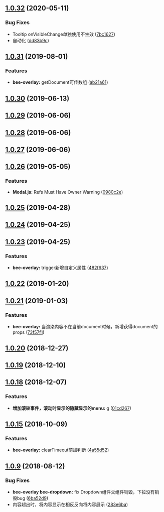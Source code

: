## [1.0.32](https://github.com/tinper-bee/overlay/compare/v1.0.31...v1.0.32) (2020-05-11)


### Bug Fixes

* Tooltip onVisibleChange单独使用不生效 ([7bc1627](https://github.com/tinper-bee/overlay/commit/7bc1627fa668ea2357de553d4cf3aebb5012ec33))
* 自动化 ([dd83b9c](https://github.com/tinper-bee/overlay/commit/dd83b9c7b5498efaca6c7a6cf1e986285e1512d8))



<a name="1.0.31"></a>
## [1.0.31](https://github.com/tinper-bee/overlay/compare/v1.0.30...v1.0.31) (2019-08-01)


### Features

* **bee-overlay:** getDocument可传数组 ([ab21a61](https://github.com/tinper-bee/overlay/commit/ab21a61))



<a name="1.0.30"></a>
## [1.0.30](https://github.com/tinper-bee/overlay/compare/v1.0.29...v1.0.30) (2019-06-13)



<a name="1.0.29"></a>
## [1.0.29](https://github.com/tinper-bee/overlay/compare/v1.0.28...v1.0.29) (2019-06-06)



<a name="1.0.28"></a>
## [1.0.28](https://github.com/tinper-bee/overlay/compare/v1.0.27...v1.0.28) (2019-06-06)



<a name="1.0.27"></a>
## [1.0.27](https://github.com/tinper-bee/overlay/compare/v1.0.26...v1.0.27) (2019-06-06)



<a name="1.0.26"></a>
## [1.0.26](https://github.com/tinper-bee/overlay/compare/v1.0.25...v1.0.26) (2019-05-05)


### Features

* **Modal.js:** Refs Must Have Owner Warning ([0980c2e](https://github.com/tinper-bee/overlay/commit/0980c2e))



<a name="1.0.25"></a>
## [1.0.25](https://github.com/tinper-bee/overlay/compare/v1.0.24...v1.0.25) (2019-04-28)



<a name="1.0.24"></a>
## [1.0.24](https://github.com/tinper-bee/overlay/compare/v1.0.23...v1.0.24) (2019-04-25)



<a name="1.0.23"></a>
## [1.0.23](https://github.com/tinper-bee/overlay/compare/v1.0.22...v1.0.23) (2019-04-25)


### Features

* **bee-overlay:** trigger新增自定义属性 ([482f637](https://github.com/tinper-bee/overlay/commit/482f637))



<a name="1.0.22"></a>
## [1.0.22](https://github.com/tinper-bee/overlay/compare/v1.0.21...v1.0.22) (2019-01-20)



<a name="1.0.21"></a>
## [1.0.21](https://github.com/tinper-bee/overlay/compare/v1.0.20...v1.0.21) (2019-01-03)


### Features

* **bee-overlay:** 当渲染内容不在当前document时候，新增获得document的props ([73f57f1](https://github.com/tinper-bee/overlay/commit/73f57f1))



<a name="1.0.20"></a>
## [1.0.20](https://github.com/tinper-bee/overlay/compare/v1.0.19...v1.0.20) (2018-12-27)



<a name="1.0.19"></a>
## [1.0.19](https://github.com/tinper-bee/overlay/compare/v1.0.18...v1.0.19) (2018-12-10)



<a name="1.0.18"></a>
## [1.0.18](https://github.com/tinper-bee/overlay/compare/v1.0.15...v1.0.18) (2018-12-07)


### Features

* **增加滚轮事件，滚动时显示的隐藏显示的menu:** g ([01cd267](https://github.com/tinper-bee/overlay/commit/01cd267))



<a name="1.0.15"></a>
## [1.0.15](https://github.com/tinper-bee/overlay/compare/v1.0.9...v1.0.15) (2018-10-09)


### Features

* **bee-overlay:** clearTimeout前加判断 ([4a55d52](https://github.com/tinper-bee/overlay/commit/4a55d52))



<a name="1.0.9"></a>
## [1.0.9](https://github.com/tinper-bee/overlay/compare/6ba52d9...v1.0.9) (2018-08-12)


### Bug Fixes

* **bee-overlay bee-dropdown:** fix Dropdown组件父组件销毁，下拉没有销毁bug ([6ba52d9](https://github.com/tinper-bee/overlay/commit/6ba52d9))
* 内容超出时，将内容显示在相反反向将内容展示 ([283e6ba](https://github.com/tinper-bee/overlay/commit/283e6ba))




